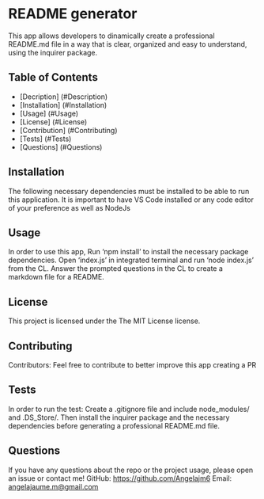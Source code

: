 # README generator
This app allows developers to dinamically create a professional README.md file in a way that is clear, organized and easy to understand, using the inquirer package.

## Table of Contents
- [Decription] (#Description)
- [Installation] (#Installation)
- [Usage] (#Usage)
- [License] (#License)
- [Contribution] (#Contributing)
- [Tests] (#Tests)
- [Questions] (#Questions)


## Installation
The following necessary dependencies must be installed to be able to run this application.
It is important to have VS Code installed or any code editor of your preference as well as NodeJs

## Usage
In order to use this app, Run ‘npm install’ to install the necessary package dependencies. Open ‘index.js’ in integrated terminal and run ‘node index.js’ from the CL. Answer the prompted questions in the CL to create a markdown file for a README.

## License
This project is licensed under the The MIT License license. 

## Contributing
Contributors: Feel free to contribute to better improve this app creating a PR

## Tests
In order to run the test: Create a .gitignore file and include node_modules/ and .DS_Store/. Then install the inquirer package and the necessary dependencies before generating a professional README.md file. 

## Questions
If you have any questions about the repo or the project usage, please open an issue or contact me!
GitHub: https://github.com/Angelajm6
Email: angelajaume.m@gmail.com


